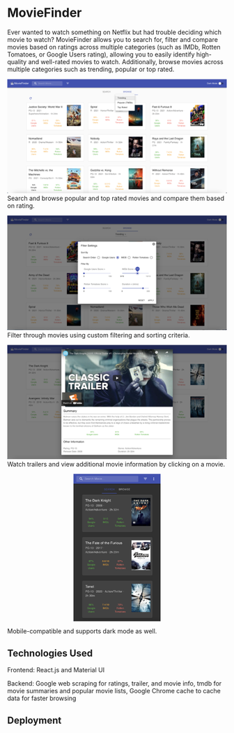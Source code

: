 # MovieFinder

Ever wanted to watch something on Netflix but had trouble deciding which movie to watch? MovieFinder allows you to search for, filter and compare movies based on ratings across multiple categories (such as IMDb, Rotten Tomatoes, or Google Users rating), allowing you to easily identify high-quality and well-rated movies to watch. Additionally, browse movies across multiple categories such as trending, popular or top rated.

![Browse Dashboard](images/browse.png)
Search and browse popular and top rated movies and compare them based on rating.

![Filter Dashboard](images/filter.png)
Filter through movies using custom filtering and sorting criteria.

![Trailer Screen](images/trailer.png)
Watch trailers and view additional movie information by clicking on a movie.

<img src="images/mobile.png" alt="Mobile Dashboard" width="200" style="display:block; margin:auto"/>

Mobile-compatible and supports dark mode as well.

## Technologies Used

Frontend: React.js and Material UI

Backend: Google web scraping for ratings, trailer, and movie info, tmdb for movie summaries and popular movie lists, Google Chrome cache to cache data for faster browsing

## Deployment
